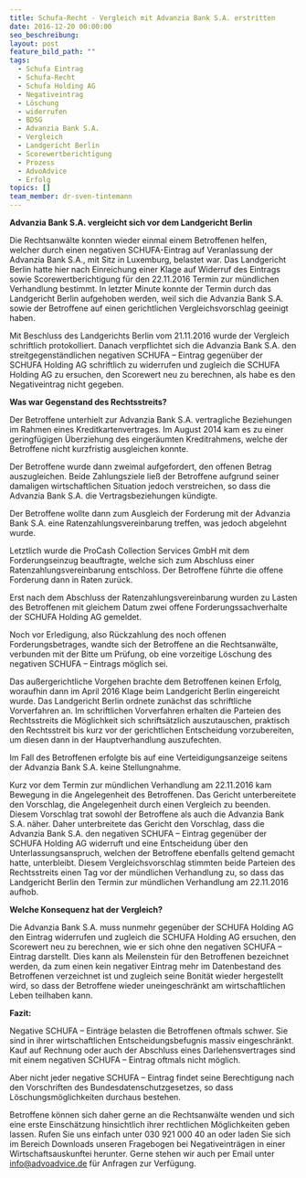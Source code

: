 ```yaml
---
title: Schufa-Recht - Vergleich mit Advanzia Bank S.A. erstritten
date: 2016-12-20 00:00:00
seo_beschreibung:
layout: post
feature_bild_path: ""
tags:
  - Schufa Eintrag
  - Schufa-Recht
  - Schufa Holding AG
  - Negativeintrag
  - Löschung
  - widerrufen
  - BDSG
  - Advanzia Bank S.A.
  - Vergleich
  - Landgericht Berlin
  - Scorewertberichtigung
  - Prozess
  - AdvoAdvice
  - Erfolg
topics: []
team_member: dr-sven-tintemann
---
```



**Advanzia Bank S.A. vergleicht sich vor dem Landgericht Berlin**

Die Rechtsanwälte konnten wieder einmal einem Betroffenen helfen, welcher durch einen negativen SCHUFA-Eintrag auf Veranlassung der Advanzia Bank S.A., mit Sitz in Luxemburg, belastet war. Das Landgericht Berlin hatte hier nach Einreichung einer Klage auf Widerruf des Eintrags sowie Scorewertberichtigung für den 22.11.2016 Termin zur mündlichen Verhandlung bestimmt. In letzter Minute konnte der Termin durch das Landgericht Berlin aufgehoben werden, weil sich die Advanzia Bank S.A. sowie der Betroffene auf einen gerichtlichen Vergleichsvorschlag geeinigt haben.

Mit Beschluss des Landgerichts Berlin vom 21.11.2016 wurde der Vergleich schriftlich protokolliert. Danach verpflichtet sich die Advanzia Bank S.A. den streitgegenständlichen negativen SCHUFA – Eintrag gegenüber der SCHUFA Holding AG schriftlich zu widerrufen und zugleich die SCHUFA Holding AG zu ersuchen, den Scorewert neu zu berechnen, als habe es den Negativeintrag nicht gegeben.

**Was war Gegenstand des Rechtsstreits?**

Der Betroffene unterhielt zur Advanzia Bank S.A. vertragliche Beziehungen im Rahmen eines Kreditkartenvertrages. Im August 2014 kam es zu einer geringfügigen Überziehung des eingeräumten Kreditrahmens, welche der Betroffene nicht kurzfristig ausgleichen konnte.

Der Betroffene wurde dann zweimal aufgefordert, den offenen Betrag auszugleichen. Beide Zahlungsziele ließ der Betroffene aufgrund seiner damaligen wirtschaftlichen Situation jedoch verstreichen, so dass die Advanzia Bank S.A. die Vertragsbeziehungen kündigte.

Der Betroffene wollte dann zum Ausgleich der Forderung mit der Advanzia Bank S.A. eine Ratenzahlungsvereinbarung treffen, was jedoch abgelehnt wurde.

Letztlich wurde die ProCash Collection Services GmbH mit dem Forderungseinzug beauftragte, welche sich zum Abschluss einer Ratenzahlungsvereinbarung entschloss. Der Betroffene führte die offene Forderung dann in Raten zurück.

Erst nach dem Abschluss der Ratenzahlungsvereinbarung wurden zu Lasten des Betroffenen mit gleichem Datum zwei offene Forderungssachverhalte der SCHUFA Holding AG gemeldet.

Noch vor Erledigung, also Rückzahlung des noch offenen Forderungsbetrages, wandte sich der Betroffene an die Rechtsanwälte, verbunden mit der Bitte um Prüfung, ob eine vorzeitige Löschung des negativen SCHUFA – Eintrags möglich sei.

Das außergerichtliche Vorgehen brachte dem Betroffenen keinen Erfolg, woraufhin dann im April 2016 Klage beim Landgericht Berlin eingereicht wurde. Das Landgericht Berlin ordnete zunächst das schriftliche Vorverfahren an. Im schriftlichen Vorverfahren erhalten die Parteien des Rechtsstreits die Möglichkeit sich schriftsätzlich auszutauschen, praktisch den Rechtsstreit bis kurz vor der gerichtlichen Entscheidung vorzubereiten, um diesen dann in der Hauptverhandlung auszufechten.

Im Fall des Betroffenen erfolgte bis auf eine Verteidigungsanzeige seitens der Advanzia Bank S.A. keine Stellungnahme.

Kurz vor dem Termin zur mündlichen Verhandlung am 22.11.2016 kam Bewegung in die Angelegenheit des Betroffenen. Das Gericht unterbereitete den Vorschlag, die Angelegenheit durch einen Vergleich zu beenden. Diesem Vorschlag trat sowohl der Betroffene als auch die Advanzia Bank S.A. näher. Daher unterbreitete das Gericht den Vorschlag, dass die Advanzia Bank S.A. den negativen SCHUFA – Eintrag gegenüber der SCHUFA Holding AG widerruft und eine Entscheidung über den Unterlassungsanspruch, welchen der Betroffene ebenfalls geltend gemacht hatte, unterbleibt. Diesem Vergleichsvorschlag stimmten beide Parteien des Rechtsstreits einen Tag vor der mündlichen Verhandlung zu, so dass das Landgericht Berlin den Termin zur mündlichen Verhandlung am 22.11.2016 aufhob.

**Welche Konsequenz hat der Vergleich?**

Die Advanzia Bank S.A. muss nunmehr gegenüber der SCHUFA Holding AG den Eintrag widerrufen und zugleich die SCHUFA Holding AG ersuchen, den Scorewert neu zu berechnen, wie er sich ohne den negativen SCHUFA – Eintrag darstellt. Dies kann als Meilenstein für den Betroffenen bezeichnet werden, da zum einen kein negativer Eintrag mehr im Datenbestand des Betroffenen verzeichnet ist und zugleich seine Bonität wieder hergestellt wird, so dass der Betroffene wieder uneingeschränkt am wirtschaftlichen Leben teilhaben kann.

**Fazit:**

Negative SCHUFA – Einträge belasten die Betroffenen oftmals schwer. Sie sind in ihrer wirtschaftlichen Entscheidungsbefugnis massiv eingeschränkt. Kauf auf Rechnung oder auch der Abschluss eines Darlehensvertrages sind mit einem negativen SCHUFA – Eintrag oftmals nicht möglich.

Aber nicht jeder negative SCHUFA – Eintrag findet seine Berechtigung nach den Vorschriften des Bundesdatenschutzgesetzes, so dass Löschungsmöglichkeiten durchaus bestehen.

Betroffene können sich daher gerne an die Rechtsanwälte wenden und sich eine erste Einschätzung hinsichtlich ihrer rechtlichen Möglichkeiten geben lassen. Rufen Sie uns einfach unter 030 921 000 40 an oder laden Sie sich im Bereich Downloads unseren Fragebogen bei Negativeinträgen in einer Wirtschaftsauskunftei herunter. Gerne stehen wir auch per Email unter info@advoadvice.de für Anfragen zur Verfügung.